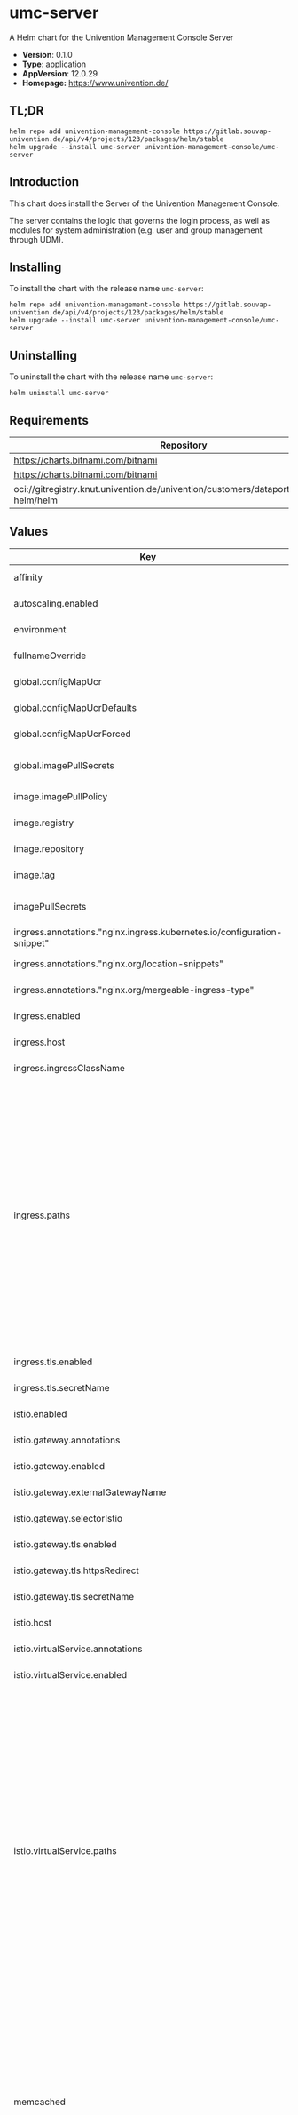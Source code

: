 # umc-server

A Helm chart for the Univention Management Console Server

- **Version**: 0.1.0
- **Type**: application
- **AppVersion**: 12.0.29
- **Homepage:** <https://www.univention.de/>

## TL;DR

```console
helm repo add univention-management-console https://gitlab.souvap-univention.de/api/v4/projects/123/packages/helm/stable
helm upgrade --install umc-server univention-management-console/umc-server
```

## Introduction

This chart does install the Server of the Univention Management Console.

The server contains the logic that governs the login process,
as well as modules for system administration
(e.g. user and group management through UDM).

## Installing

To install the chart with the release name `umc-server`:

```console
helm repo add univention-management-console https://gitlab.souvap-univention.de/api/v4/projects/123/packages/helm/stable
helm upgrade --install umc-server univention-management-console/umc-server
```

## Uninstalling

To uninstall the chart with the release name `umc-server`:

```console
helm uninstall umc-server
```

## Requirements

| Repository | Name | Version |
|------------|------|---------|
| https://charts.bitnami.com/bitnami | memcached | ~6.5.0 |
| https://charts.bitnami.com/bitnami | postgresql | ~12.7.1 |
| oci://gitregistry.knut.univention.de/univention/customers/dataport/upx/common-helm/helm | common | 0.* |

## Values

<table>
	<thead>
		<th>Key</th>
		<th>Type</th>
		<th>Default</th>
		<th>Description</th>
	</thead>
	<tbody>
		<tr>
			<td>affinity</td>
			<td>object</td>
			<td><pre lang="json">
{}
</pre>
</td>
			<td></td>
		</tr>
		<tr>
			<td>autoscaling.enabled</td>
			<td>bool</td>
			<td><pre lang="json">
false
</pre>
</td>
			<td></td>
		</tr>
		<tr>
			<td>environment</td>
			<td>object</td>
			<td><pre lang="json">
{}
</pre>
</td>
			<td></td>
		</tr>
		<tr>
			<td>fullnameOverride</td>
			<td>string</td>
			<td><pre lang="json">
""
</pre>
</td>
			<td></td>
		</tr>
		<tr>
			<td>global.configMapUcr</td>
			<td>string</td>
			<td><pre lang="json">
"stack-data-swp-ucr"
</pre>
</td>
			<td></td>
		</tr>
		<tr>
			<td>global.configMapUcrDefaults</td>
			<td>string</td>
			<td><pre lang="json">
"stack-data-ums-ucr"
</pre>
</td>
			<td></td>
		</tr>
		<tr>
			<td>global.configMapUcrForced</td>
			<td>string</td>
			<td><pre lang="json">
null
</pre>
</td>
			<td></td>
		</tr>
		<tr>
			<td>global.imagePullSecrets</td>
			<td>list</td>
			<td><pre lang="json">
[]
</pre>
</td>
			<td>Credentials to fetch images from private registry. Ref: https://kubernetes.io/docs/tasks/configure-pod-container/pull-image-private-registry/  imagePullSecrets:   - "docker-registry"</td>
		</tr>
		<tr>
			<td>image.imagePullPolicy</td>
			<td>string</td>
			<td><pre lang="json">
"Always"
</pre>
</td>
			<td></td>
		</tr>
		<tr>
			<td>image.registry</td>
			<td>string</td>
			<td><pre lang="json">
"gitregistry.knut.univention.de"
</pre>
</td>
			<td></td>
		</tr>
		<tr>
			<td>image.repository</td>
			<td>string</td>
			<td><pre lang="json">
"univention/customers/dataport/upx/container-umc/umc-server"
</pre>
</td>
			<td></td>
		</tr>
		<tr>
			<td>image.tag</td>
			<td>string</td>
			<td><pre lang="json">
"latest"
</pre>
</td>
			<td></td>
		</tr>
		<tr>
			<td>imagePullSecrets</td>
			<td>list</td>
			<td><pre lang="json">
[]
</pre>
</td>
			<td>Credentials to fetch images from private registry. Ref: https://kubernetes.io/docs/tasks/configure-pod-container/pull-image-private-registry/  imagePullSecrets:   - "docker-registry"</td>
		</tr>
		<tr>
			<td>ingress.annotations."nginx.ingress.kubernetes.io/configuration-snippet"</td>
			<td>string</td>
			<td><pre lang="json">
"rewrite ^/univention(/.*)$ $1 break;\n"
</pre>
</td>
			<td></td>
		</tr>
		<tr>
			<td>ingress.annotations."nginx.org/location-snippets"</td>
			<td>string</td>
			<td><pre lang="json">
"rewrite ^/univention(/.*)$ $1 break;\n"
</pre>
</td>
			<td></td>
		</tr>
		<tr>
			<td>ingress.annotations."nginx.org/mergeable-ingress-type"</td>
			<td>string</td>
			<td><pre lang="json">
"minion"
</pre>
</td>
			<td></td>
		</tr>
		<tr>
			<td>ingress.enabled</td>
			<td>bool</td>
			<td><pre lang="json">
true
</pre>
</td>
			<td>Set this to `true` in order to enable the installation on Ingress related objects.</td>
		</tr>
		<tr>
			<td>ingress.host</td>
			<td>string</td>
			<td><pre lang="json">
null
</pre>
</td>
			<td>The hostname. This parameter has to be supplied. Example `portal.example`.</td>
		</tr>
		<tr>
			<td>ingress.ingressClassName</td>
			<td>string</td>
			<td><pre lang="json">
"nginx"
</pre>
</td>
			<td></td>
		</tr>
		<tr>
			<td>ingress.paths</td>
			<td>list</td>
			<td><pre lang="json">
[
  {
    "path": "/univention/auth",
    "pathType": "Prefix"
  },
  {
    "path": "/univention/saml",
    "pathType": "Prefix"
  },
  {
    "path": "/univention/get",
    "pathType": "Prefix"
  },
  {
    "path": "/univention/set",
    "pathType": "Prefix"
  },
  {
    "path": "/univention/command",
    "pathType": "Prefix"
  },
  {
    "path": "/univention/upload",
    "pathType": "Prefix"
  },
  {
    "path": "/univention/logout",
    "pathType": "Prefix"
  }
]
</pre>
</td>
			<td>The path configuration. The default only grabs what is handled by the UMC server.</td>
		</tr>
		<tr>
			<td>ingress.tls.enabled</td>
			<td>bool</td>
			<td><pre lang="json">
true
</pre>
</td>
			<td></td>
		</tr>
		<tr>
			<td>ingress.tls.secretName</td>
			<td>string</td>
			<td><pre lang="json">
""
</pre>
</td>
			<td></td>
		</tr>
		<tr>
			<td>istio.enabled</td>
			<td>bool</td>
			<td><pre lang="json">
false
</pre>
</td>
			<td>Set this to `true` in order to enable the installation on Istio related objects.</td>
		</tr>
		<tr>
			<td>istio.gateway.annotations</td>
			<td>string</td>
			<td><pre lang="json">
null
</pre>
</td>
			<td></td>
		</tr>
		<tr>
			<td>istio.gateway.enabled</td>
			<td>bool</td>
			<td><pre lang="json">
false
</pre>
</td>
			<td></td>
		</tr>
		<tr>
			<td>istio.gateway.externalGatewayName</td>
			<td>string</td>
			<td><pre lang="json">
"swp-istio-gateway"
</pre>
</td>
			<td></td>
		</tr>
		<tr>
			<td>istio.gateway.selectorIstio</td>
			<td>string</td>
			<td><pre lang="json">
"ingressgateway"
</pre>
</td>
			<td></td>
		</tr>
		<tr>
			<td>istio.gateway.tls.enabled</td>
			<td>bool</td>
			<td><pre lang="json">
true
</pre>
</td>
			<td></td>
		</tr>
		<tr>
			<td>istio.gateway.tls.httpsRedirect</td>
			<td>bool</td>
			<td><pre lang="json">
true
</pre>
</td>
			<td></td>
		</tr>
		<tr>
			<td>istio.gateway.tls.secretName</td>
			<td>string</td>
			<td><pre lang="json">
""
</pre>
</td>
			<td></td>
		</tr>
		<tr>
			<td>istio.host</td>
			<td>string</td>
			<td><pre lang="json">
null
</pre>
</td>
			<td>The hostname. This parameter has to be supplied. Example `portal.example`.</td>
		</tr>
		<tr>
			<td>istio.virtualService.annotations</td>
			<td>object</td>
			<td><pre lang="json">
{}
</pre>
</td>
			<td></td>
		</tr>
		<tr>
			<td>istio.virtualService.enabled</td>
			<td>bool</td>
			<td><pre lang="json">
true
</pre>
</td>
			<td></td>
		</tr>
		<tr>
			<td>istio.virtualService.paths</td>
			<td>list</td>
			<td><pre lang="json">
[
  {
    "match": "prefix",
    "path": "/univention/auth/",
    "rewrite": "/auth/"
  },
  {
    "match": "prefix",
    "path": "/univention/saml/",
    "rewrite": "/saml/"
  },
  {
    "match": "prefix",
    "path": "/univention/get/",
    "rewrite": "/get/"
  },
  {
    "match": "prefix",
    "path": "/univention/set/",
    "rewrite": "/set/"
  },
  {
    "match": "prefix",
    "path": "/univention/command/",
    "rewrite": "/command/"
  },
  {
    "match": "prefix",
    "path": "/univention/upload/",
    "rewrite": "/upload/"
  },
  {
    "match": "prefix",
    "path": "/univention/logout/",
    "rewrite": "/logout/"
  }
]
</pre>
</td>
			<td>The paths configuration. The default only grabs what is known to be handled by the UMC server.</td>
		</tr>
		<tr>
			<td>memcached</td>
			<td>object</td>
			<td><pre lang="json">
{
  "auth": {
    "enabled": true,
    "password": "",
    "username": "selfservice"
  },
  "bundled": true,
  "extraEnvVars": [
    {
      "name": "MEMCACHED_CACHE_SIZE",
      "value": "64"
    },
    {
      "name": "MEMCACHED_EXTRA_FLAGS",
      "value": "--disable-evictions"
    }
  ],
  "server": null
}
</pre>
</td>
			<td>Memcached settings.  The bitnami helm chart does contain all details of what can be configured: https://github.com/bitnami/charts/tree/main/bitnami/memcached</td>
		</tr>
		<tr>
			<td>memcached.auth.enabled</td>
			<td>bool</td>
			<td><pre lang="json">
true
</pre>
</td>
			<td>This parameter is only used by the bundled memcached.</td>
		</tr>
		<tr>
			<td>memcached.auth.password</td>
			<td>string</td>
			<td><pre lang="json">
""
</pre>
</td>
			<td>Memcached password.</td>
		</tr>
		<tr>
			<td>memcached.auth.username</td>
			<td>string</td>
			<td><pre lang="json">
"selfservice"
</pre>
</td>
			<td>Memcached username.</td>
		</tr>
		<tr>
			<td>memcached.bundled</td>
			<td>bool</td>
			<td><pre lang="json">
true
</pre>
</td>
			<td>Set to `true` if you want Memcached to be installed as well.</td>
		</tr>
		<tr>
			<td>memcached.extraEnvVars</td>
			<td>list</td>
			<td><pre lang="json">
[
  {
    "name": "MEMCACHED_CACHE_SIZE",
    "value": "64"
  },
  {
    "name": "MEMCACHED_EXTRA_FLAGS",
    "value": "--disable-evictions"
  }
]
</pre>
</td>
			<td>Defaults from /ucs/management/univention-self-service/conffiles/etc/memcached_univention-self-service.conf</td>
		</tr>
		<tr>
			<td>memcached.server</td>
			<td>string</td>
			<td><pre lang="json">
null
</pre>
</td>
			<td>Memcached server. This is required if you use an external memcached.  See here for possible values: https://sendapatch.se/projects/pylibmc/reference.html</td>
		</tr>
		<tr>
			<td>mountSecrets</td>
			<td>bool</td>
			<td><pre lang="json">
true
</pre>
</td>
			<td></td>
		</tr>
		<tr>
			<td>mountUcr</td>
			<td>bool</td>
			<td><pre lang="json">
true
</pre>
</td>
			<td></td>
		</tr>
		<tr>
			<td>nameOverride</td>
			<td>string</td>
			<td><pre lang="json">
""
</pre>
</td>
			<td></td>
		</tr>
		<tr>
			<td>nodeSelector</td>
			<td>object</td>
			<td><pre lang="json">
{}
</pre>
</td>
			<td></td>
		</tr>
		<tr>
			<td>podAnnotations</td>
			<td>object</td>
			<td><pre lang="json">
{}
</pre>
</td>
			<td></td>
		</tr>
		<tr>
			<td>podSecurityContext</td>
			<td>object</td>
			<td><pre lang="json">
{}
</pre>
</td>
			<td></td>
		</tr>
		<tr>
			<td>postgresql</td>
			<td>object</td>
			<td><pre lang="json">
{
  "auth": {
    "database": "selfservice",
    "password": "",
    "postgresPassword": "",
    "username": "selfservice"
  },
  "bundled": true,
  "connection": {
    "host": null,
    "port": null
  }
}
</pre>
</td>
			<td>PostgreSQL settings.  The bitnami helm chart does contain all details of what can be configured: https://github.com/bitnami/charts/tree/main/bitnami/postgresql</td>
		</tr>
		<tr>
			<td>postgresql.bundled</td>
			<td>bool</td>
			<td><pre lang="json">
true
</pre>
</td>
			<td>Set to `true` if you want PostgreSQL to be installed as well.</td>
		</tr>
		<tr>
			<td>postgresql.connection</td>
			<td>object</td>
			<td><pre lang="json">
{
  "host": null,
  "port": null
}
</pre>
</td>
			<td>Connection parameters. These are required if you use an external database.</td>
		</tr>
		<tr>
			<td>probes.liveness.enabled</td>
			<td>bool</td>
			<td><pre lang="json">
true
</pre>
</td>
			<td></td>
		</tr>
		<tr>
			<td>probes.liveness.failureThreshold</td>
			<td>int</td>
			<td><pre lang="json">
3
</pre>
</td>
			<td></td>
		</tr>
		<tr>
			<td>probes.liveness.initialDelaySeconds</td>
			<td>int</td>
			<td><pre lang="json">
10
</pre>
</td>
			<td></td>
		</tr>
		<tr>
			<td>probes.liveness.periodSeconds</td>
			<td>int</td>
			<td><pre lang="json">
30
</pre>
</td>
			<td></td>
		</tr>
		<tr>
			<td>probes.liveness.successThreshold</td>
			<td>int</td>
			<td><pre lang="json">
1
</pre>
</td>
			<td></td>
		</tr>
		<tr>
			<td>probes.liveness.timeoutSeconds</td>
			<td>int</td>
			<td><pre lang="json">
3
</pre>
</td>
			<td></td>
		</tr>
		<tr>
			<td>probes.readiness.enabled</td>
			<td>bool</td>
			<td><pre lang="json">
true
</pre>
</td>
			<td></td>
		</tr>
		<tr>
			<td>probes.readiness.failureThreshold</td>
			<td>int</td>
			<td><pre lang="json">
30
</pre>
</td>
			<td></td>
		</tr>
		<tr>
			<td>probes.readiness.initialDelaySeconds</td>
			<td>int</td>
			<td><pre lang="json">
10
</pre>
</td>
			<td></td>
		</tr>
		<tr>
			<td>probes.readiness.periodSeconds</td>
			<td>int</td>
			<td><pre lang="json">
10
</pre>
</td>
			<td></td>
		</tr>
		<tr>
			<td>probes.readiness.successThreshold</td>
			<td>int</td>
			<td><pre lang="json">
1
</pre>
</td>
			<td></td>
		</tr>
		<tr>
			<td>probes.readiness.timeoutSeconds</td>
			<td>int</td>
			<td><pre lang="json">
3
</pre>
</td>
			<td></td>
		</tr>
		<tr>
			<td>replicaCount</td>
			<td>int</td>
			<td><pre lang="json">
1
</pre>
</td>
			<td></td>
		</tr>
		<tr>
			<td>resources.limits.cpu</td>
			<td>string</td>
			<td><pre lang="json">
"4"
</pre>
</td>
			<td></td>
		</tr>
		<tr>
			<td>resources.limits.memory</td>
			<td>string</td>
			<td><pre lang="json">
"4Gi"
</pre>
</td>
			<td></td>
		</tr>
		<tr>
			<td>resources.requests.cpu</td>
			<td>string</td>
			<td><pre lang="json">
"250m"
</pre>
</td>
			<td></td>
		</tr>
		<tr>
			<td>resources.requests.memory</td>
			<td>string</td>
			<td><pre lang="json">
"512Mi"
</pre>
</td>
			<td></td>
		</tr>
		<tr>
			<td>securityContext</td>
			<td>object</td>
			<td><pre lang="json">
{}
</pre>
</td>
			<td></td>
		</tr>
		<tr>
			<td>service.enabled</td>
			<td>bool</td>
			<td><pre lang="json">
true
</pre>
</td>
			<td></td>
		</tr>
		<tr>
			<td>service.ports.http.containerPort</td>
			<td>int</td>
			<td><pre lang="json">
8090
</pre>
</td>
			<td></td>
		</tr>
		<tr>
			<td>service.ports.http.port</td>
			<td>int</td>
			<td><pre lang="json">
80
</pre>
</td>
			<td></td>
		</tr>
		<tr>
			<td>service.ports.http.protocol</td>
			<td>string</td>
			<td><pre lang="json">
"TCP"
</pre>
</td>
			<td></td>
		</tr>
		<tr>
			<td>service.sessionAffinity.enabled</td>
			<td>bool</td>
			<td><pre lang="json">
false
</pre>
</td>
			<td></td>
		</tr>
		<tr>
			<td>service.sessionAffinity.timeoutSeconds</td>
			<td>int</td>
			<td><pre lang="json">
10800
</pre>
</td>
			<td></td>
		</tr>
		<tr>
			<td>service.type</td>
			<td>string</td>
			<td><pre lang="json">
"ClusterIP"
</pre>
</td>
			<td></td>
		</tr>
		<tr>
			<td>tolerations</td>
			<td>list</td>
			<td><pre lang="json">
[]
</pre>
</td>
			<td></td>
		</tr>
		<tr>
			<td>umcServer</td>
			<td>object</td>
			<td><pre lang="json">
{
  "caCert": null,
  "caCertFile": "/var/secrets/ca_cert",
  "certPem": null,
  "certPemFile": "/var/secrets/cert_pem",
  "ldapSecretFile": "/var/secrets/ldap_secret",
  "machineSecretFile": "/var/secrets/machine_secret",
  "privateKey": null,
  "privateKeyFile": "/var/secrets/private_key",
  "smtpSecretFile": "/var/secrets/smtp_password"
}
</pre>
</td>
			<td>Application configuration of the Univention Management Console Server</td>
		</tr>
		<tr>
			<td>umcServer.caCert</td>
			<td>string</td>
			<td><pre lang="json">
null
</pre>
</td>
			<td>Additional CA Certificate to trust. The value is optional.</td>
		</tr>
		<tr>
			<td>umcServer.caCertFile</td>
			<td>string</td>
			<td><pre lang="json">
"/var/secrets/ca_cert"
</pre>
</td>
			<td>Path to file with the CA certificate.</td>
		</tr>
		<tr>
			<td>umcServer.certPem</td>
			<td>string</td>
			<td><pre lang="json">
null
</pre>
</td>
			<td>Certificate used in the context of SAML to verify metadata signatures. A self-signed certificate will be generated together with the private key if none is provided.</td>
		</tr>
		<tr>
			<td>umcServer.certPemFile</td>
			<td>string</td>
			<td><pre lang="json">
"/var/secrets/cert_pem"
</pre>
</td>
			<td>Path to file with the certificate (.pem).</td>
		</tr>
		<tr>
			<td>umcServer.ldapSecretFile</td>
			<td>string</td>
			<td><pre lang="json">
"/var/secrets/ldap_secret"
</pre>
</td>
			<td>Path to file with the LDAP secret.</td>
		</tr>
		<tr>
			<td>umcServer.machineSecretFile</td>
			<td>string</td>
			<td><pre lang="json">
"/var/secrets/machine_secret"
</pre>
</td>
			<td>Path to file with the LDAP machine secret.</td>
		</tr>
		<tr>
			<td>umcServer.privateKey</td>
			<td>string</td>
			<td><pre lang="json">
null
</pre>
</td>
			<td>The private key related to "certPem" used to sign messages in the context of SAML.</td>
		</tr>
		<tr>
			<td>umcServer.privateKeyFile</td>
			<td>string</td>
			<td><pre lang="json">
"/var/secrets/private_key"
</pre>
</td>
			<td>Path to file with the certificate's private key (.key).</td>
		</tr>
		<tr>
			<td>umcServer.smtpSecretFile</td>
			<td>string</td>
			<td><pre lang="json">
"/var/secrets/smtp_password"
</pre>
</td>
			<td>Path to file with SMTP password.</td>
		</tr>
	</tbody>
</table>

